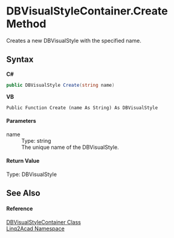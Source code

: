 # DBVisualStyleContainer.Create Method 
 

Creates a new DBVisualStyle with the specified name.

## Syntax

**C#**<br />
``` C#
public DBVisualStyle Create(string name)
```

**VB**<br />
``` VB
Public Function Create (name As String) As DBVisualStyle
```


#### Parameters
<dl><dt>name</dt><dd>Type: string<br />The unique name of the DBVisualStyle.</dd></dl>

#### Return Value
Type: DBVisualStyle

## See Also


#### Reference
<a href="T_Linq2Acad_DBVisualStyleContainer.md">DBVisualStyleContainer Class</a><br /><a href="N_Linq2Acad.md">Linq2Acad Namespace</a><br />
